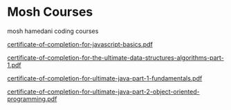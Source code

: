 # Mosh Courses
 mosh hamedani coding courses

[certificate-of-completion-for-javascript-basics.pdf](https://github.com/Domokunx/Mosh-Courses/files/10979005/certificate-of-completion-for-javascript-basics.pdf)

[certificate-of-completion-for-the-ultimate-data-structures-algorithms-part-1.pdf](https://github.com/Domokunx/Mosh-Courses/files/10979006/certificate-of-completion-for-the-ultimate-data-structures-algorithms-part-1.pdf)

[certificate-of-completion-for-ultimate-java-part-1-fundamentals.pdf](https://github.com/Domokunx/Mosh-Courses/files/10979007/certificate-of-completion-for-ultimate-java-part-1-fundamentals.pdf)

[certificate-of-completion-for-ultimate-java-part-2-object-oriented-programming.pdf](https://github.com/Domokunx/Mosh-Courses/files/10979008/certificate-of-completion-for-ultimate-java-part-2-object-oriented-programming.pdf)
